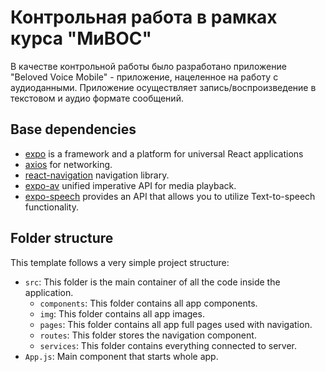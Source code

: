 # Контрольная работа в рамках курса "МиВОС"
В качестве контрольной работы было разработано приложение "Beloved Voice Mobile" - приложение, нацеленное на работу с аудиоданными. Приложение осуществляет запись/воспроизведение в текстовом и аудио формате сообщений.

## Base dependencies

- [expo](https://docs.expo.dev/) is a framework and a platform for universal React applications
- [axios](https://github.com/axios/axios) for networking.
- [react-navigation](https://reactnavigation.org/) navigation library.
- [expo-av](https://docs.expo.dev/versions/latest/sdk/av/) unified imperative API for media playback.
- [expo-speech](https://docs.expo.dev/versions/latest/sdk/speech/) provides an API that allows you to utilize Text-to-speech functionality.

## Folder structure

This template follows a very simple project structure:

- `src`: This folder is the main container of all the code inside the application.
  - `components`: This folder contains all app components.
  - `img`: This folder contains all app images.
  - `pages`: This folder contains all app full pages used with navigation.
  - `routes`: This folder stores the navigation component.
  - `services`: This folder contains everything connected to server.
- `App.js`: Main component that starts whole app.
